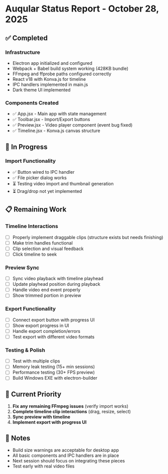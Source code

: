 # Auqular Status Report - October 28, 2025

## ✅ Completed

### Infrastructure
- Electron app initialized and configured
- Webpack + Babel build system working (428KB bundle)
- FFmpeg and ffprobe paths configured correctly
- React v18 with Konva.js for timeline
- IPC handlers implemented in main.js
- Dark theme UI implemented

### Components Created
- ✅ App.jsx - Main app with state management
- ✅ Toolbar.jsx - Import/Export buttons
- ✅ Preview.jsx - Video player component (event bug fixed)
- ✅ Timeline.jsx - Konva.js canvas structure

## 🔄 In Progress

### Import Functionality
- ✅ Button wired to IPC handler
- ✅ File picker dialog works
- ⏳ Testing video import and thumbnail generation
- ⏳ Drag/drop not yet implemented

## 📋 Remaining Work

### Timeline Interactions
- [ ] Properly implement draggable clips (structure exists but needs finishing)
- [ ] Make trim handles functional
- [ ] Clip selection and visual feedback
- [ ] Click timeline to seek

### Preview Sync
- [ ] Sync video playback with timeline playhead
- [ ] Update playhead position during playback
- [ ] Handle video end event properly
- [ ] Show trimmed portion in preview

### Export Functionality
- [ ] Connect export button with progress UI
- [ ] Show export progress in UI
- [ ] Handle export completion/errors
- [ ] Test export with different video formats

### Testing & Polish
- [ ] Test with multiple clips
- [ ] Memory leak testing (15+ min sessions)
- [ ] Performance testing (30+ FPS preview)
- [ ] Build Windows EXE with electron-builder

## 🎯 Current Priority

1. **Fix any remaining FFmpeg issues** (verify import works)
2. **Complete timeline clip interactions** (drag, resize, select)
3. **Sync preview with timeline**
4. **Implement export with progress UI**

## 📝 Notes

- Build size warnings are acceptable for desktop app
- All basic components and IPC handlers are in place
- Next session should focus on integrating these pieces
- Test early with real video files

